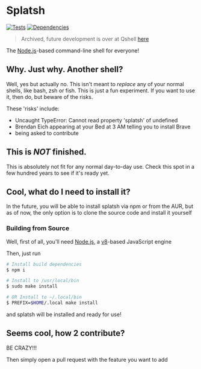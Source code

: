 # Splatsh
[![Tests](https://github.com/nearlySplat/splatsh/actions/workflows/test.yml/badge.svg?branch=development)](https://github.com/nearlySplat/splatsh/actions/workflows/test.yml) [![Dependencies](https://david-dm.org/nearlysplat/splatsh.svg)](https://github.com/nearlysplat/splatsh/blob/development/package.json)

> Archived, future development is over at Qshell [here](https://github.com/nearlySplat/qsh)

The [Node.js](https://nodejs.org)-based command-line shell for everyone!

## Why. Just why. Another shell?

Well, yes but actually no. This isn't meant to _replace_ any of your normal shells, like bash, zsh or fish. This is just a fun experiment. If you want to use it, then do, but beware of the risks.

These 'risks' include:

- Uncaught TypeError: Cannot read property 'splatsh' of undefined
- Brendan Eich appearing at your Bed at 3 AM telling you to install Brave
- being asked to contribute

## __**This is _NOT_ finished.**__

This is absolutely not fit for any normal day-to-day use. Check this spot in a few hundred years to see if it's ready yet.

## Cool, what do I need to install it?

In the future, you will be able to install splatsh via npm or from the AUR, but as of now, the only option is to clone the source code and install it yourself

### Building from Source

Well, first of all, you'll need [Node.js](https://nodejs.org), a [v8](https://v8.dev)-based JavaScript engine

Then, just run

```sh
# Install build dependencies
$ npm i

# Install to /usr/local/bin
$ sudo make install

# OR Install to ~/.local/bin
$ PREFIX=$HOME/.local make install
```

and splatsh will be installed and ready for use!

## Seems cool, how 2 contribute?

BE CRAZY!!!

Then simply open a pull request with the feature you want to add
